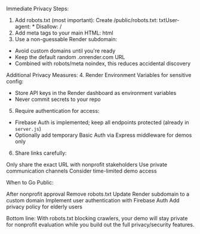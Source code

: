 Immediate Privacy Steps:
1. Add robots.txt (most important):
Create /public/robots.txt:
txtUser-agent: *
Disallow: /
2. Add meta tags to your main HTML:
html<meta name="robots" content="noindex, nofollow, noarchive, nosnippet">
3. Use a non-guessable Render subdomain:

- Avoid custom domains until you're ready
- Keep the default random <service>.onrender.com URL
- Combined with robots/meta noindex, this reduces accidental discovery

Additional Privacy Measures:
4. Render Environment Variables for sensitive config:

- Store API keys in the Render dashboard as environment variables
- Never commit secrets to your repo

5. Require authentication for access:

- Firebase Auth is implemented; keep all endpoints protected (already in `server.js`)
- Optionally add temporary Basic Auth via Express middleware for demos only
6. Share links carefully:

Only share the exact URL with nonprofit stakeholders
Use private communication channels
Consider time-limited demo access

When to Go Public:

After nonprofit approval
Remove robots.txt
Update Render subdomain to a custom domain
Implement user authentication with Firebase Auth
Add privacy policy for elderly users

Bottom line: With robots.txt blocking crawlers, your demo will stay private for nonprofit evaluation while you build out the full privacy/security features.
